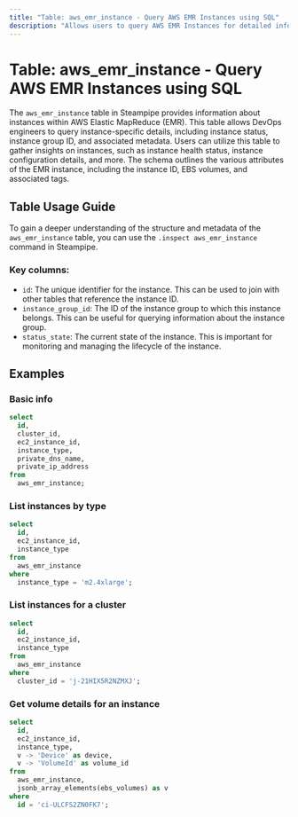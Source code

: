 ```yaml
---
title: "Table: aws_emr_instance - Query AWS EMR Instances using SQL"
description: "Allows users to query AWS EMR Instances for detailed information about the status, configuration, and other metadata of each instance."
---
```


# Table: aws_emr_instance - Query AWS EMR Instances using SQL

The `aws_emr_instance` table in Steampipe provides information about instances within AWS Elastic MapReduce (EMR). This table allows DevOps engineers to query instance-specific details, including instance status, instance group ID, and associated metadata. Users can utilize this table to gather insights on instances, such as instance health status, instance configuration details, and more. The schema outlines the various attributes of the EMR instance, including the instance ID, EBS volumes, and associated tags.

## Table Usage Guide

To gain a deeper understanding of the structure and metadata of the `aws_emr_instance` table, you can use the `.inspect aws_emr_instance` command in Steampipe.

### Key columns:

- `id`: The unique identifier for the instance. This can be used to join with other tables that reference the instance ID.
- `instance_group_id`: The ID of the instance group to which this instance belongs. This can be useful for querying information about the instance group.
- `status_state`: The current state of the instance. This is important for monitoring and managing the lifecycle of the instance.

## Examples

### Basic info

```sql
select
  id,
  cluster_id,
  ec2_instance_id,
  instance_type,
  private_dns_name,
  private_ip_address
from
  aws_emr_instance;
```

### List instances by type

```sql
select
  id,
  ec2_instance_id,
  instance_type
from
  aws_emr_instance
where
  instance_type = 'm2.4xlarge';
```

### List instances for a cluster

```sql
select
  id,
  ec2_instance_id,
  instance_type
from
  aws_emr_instance
where
  cluster_id = 'j-21HIX5R2NZMXJ';
```

### Get volume details for an instance

```sql
select
  id,
  ec2_instance_id,
  instance_type,
  v -> 'Device' as device,
  v -> 'VolumeId' as volume_id
from
  aws_emr_instance,
  jsonb_array_elements(ebs_volumes) as v
where
  id = 'ci-ULCFS2ZN0FK7';
```
